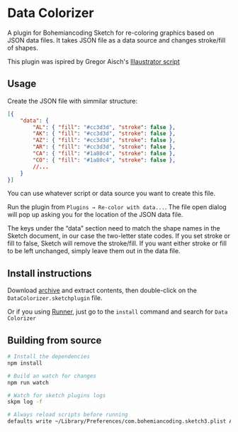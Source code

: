 # Data Colorizer

A plugin for Bohemiancoding Sketch for re-coloring graphics based on JSON data files. It takes JSON file as a data source and changes stroke/fill of shapes.

This plugin was ispired by Gregor Aisch's [Illaustrator script](https://www.vis4.net/blog/2017/03/re-coloring-illustrator-graphics-based-on-data-files/)

## Usage

Create the JSON file with simmilar structure:
```JSON
[{
    "data": {
        "AL": { "fill": "#cc3d3d", "stroke": false },
        "AK": { "fill": "#cc3d3d", "stroke": false },
        "AZ": { "fill": "#cc3d3d", "stroke": false },
        "AR": { "fill": "#cc3d3d", "stroke": false },
        "CA": { "fill": "#1a80c4", "stroke": false },
        "CO": { "fill": "#1a80c4", "stroke": false },
        //...
    }
}]
```
You can use whatever script or data source you want to create this file.

Run the plugin from `Plugins → Re-color with data...`. The file open dialog will pop up asking you for the location of the JSON data file.

The keys under the “data” section need to match the shape names in the Sketch document, in our case the two-letter state codes. If you set stroke or fill to false, Sketch will remove the stroke/fill. If you want either stroke or fill to be left unchanged, simply leave them out in the data file.

## Install instructions

Download [archive]() and extract contents, then double-click on the `DataColorizer.sketchplugin` file.

Or if you using [Runner](http://sketchrunner.com), just go to the `install` command and search for `Data Colorizer`

## Building from source

```bash
# Install the dependencies
npm install

# Build an watch for changes
npm run watch

# Watch for sketch plugins logs
skpm log -f

# Always reload scripts before running
defaults write ~/Library/Preferences/com.bohemiancoding.sketch3.plist AlwaysReloadScript -bool YES
```